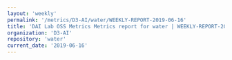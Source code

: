 ```yaml
---
layout: 'weekly'
permalink: '/metrics/D3-AI/water/WEEKLY-REPORT-2019-06-16'
title: 'DAI Lab OSS Metrics Metrics report for water | WEEKLY-REPORT-2019-06-16'
organization: 'D3-AI'
repository: 'water'
current_date: '2019-06-16'
---
```

